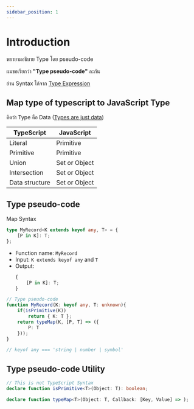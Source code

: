 ```yaml
---
sidebar_position: 1
---
```


# Introduction

พยายามอธิบาย Type โดย pseudo-code

ผมขอเรียกว่า **"Type pseudo-code"** ละกัน

อ่าน Syntax ได้จาก [Type Expression](https://github.com/mildronize/type-exp)

## Map type of typescript to JavaScript Type

คิดว่า Type คือ Data ([Types are just data](https://type-level-typescript.com/02-types-are-just-data))

| TypeScript     | JavaScript      |
| -------------- | --------------- |
| Literal        | Primitive       |
| Primitive      | Primitive       |
| Union          | Set or Object |
| Intersection   | Set or Object |
| Data structure | Set or Object |

## Type pseudo-code

Map Syntax

```ts
type MyRecord<K extends keyof any, T> = {
    [P in K]: T;
};
```

- Function name: `MyRecord`
- Input: `K extends keyof any` and `T`
- Output: 
    ```ts
    {
        [P in K]: T;
    }
    ```

```ts
// Type pseudo-code
function MyRecord(K: keyof any, T: unknown){
    if(isPrimitive(K)) 
        return { K: T };
    return typeMap(K, [P, T] => ({
        P: T
    }));
}

// keyof any === 'string | number | symbol'
```

## Type pseudo-code Utility

```ts
// This is not TypeScript Syntax 
declare function isPrimitive<T>(Object: T): boolean;

declare function typeMap<T>(Object: T, Callback: [Key, Value] => );
```

